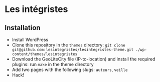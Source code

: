 # Les intégristes

## Installation

- Install WordPress
- Clone this repository in the `themes` directory: `git clone git@github.com:lesintegristes/lesintegristes-theme.git ./wp-content/themes/lesintegristes`
- Download the GeoLiteCity file (IP-to-location) and install the required plugins: run `make` in the theme directory
- Add two pages with the following slugs: `auteurs`, `veille`
- Hack!
